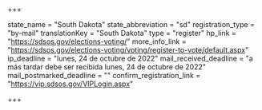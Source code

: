 +++

state_name = "South Dakota"
state_abbreviation = "sd"
registration_type = "by-mail"
translationKey = "South Dakota"
type = "register"
hp_link = "https://sdsos.gov/elections-voting/"
more_info_link = "https://sdsos.gov/elections-voting/voting/register-to-vote/default.aspx"
ip_deadline = "lunes, 24 de octubre de 2022"
mail_received_deadline = "a más tardar debe ser recibida lunes, 24 de octubre de 2022"
mail_postmarked_deadline = ""
confirm_registration_link = "https://vip.sdsos.gov/VIPLogin.aspx"

+++